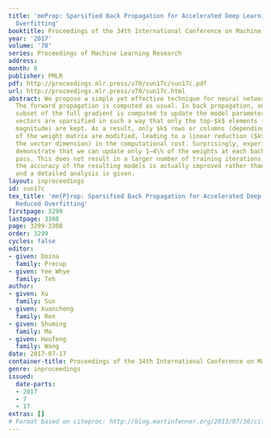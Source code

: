 ```yaml
---
title: 'meProp: Sparsified Back Propagation for Accelerated Deep Learning with Reduced
  Overfitting'
booktitle: Proceedings of the 34th International Conference on Machine Learning
year: '2017'
volume: '70'
series: Proceedings of Machine Learning Research
address: 
month: 0
publisher: PMLR
pdf: http://proceedings.mlr.press/v70/sun17c/sun17c.pdf
url: http://proceedings.mlr.press/v70/sun17c.html
abstract: We propose a simple yet effective technique for neural network learning.
  The forward propagation is computed as usual. In back propagation, only a small
  subset of the full gradient is computed to update the model parameters. The gradient
  vectors are sparsified in such a way that only the top-$k$ elements (in terms of
  magnitude) are kept. As a result, only $k$ rows or columns (depending on the layout)
  of the weight matrix are modified, leading to a linear reduction ($k$ divided by
  the vector dimension) in the computational cost. Surprisingly, experimental results
  demonstrate that we can update only 1–4\% of the weights at each back propagation
  pass. This does not result in a larger number of training iterations. More interestingly,
  the accuracy of the resulting models is actually improved rather than degraded,
  and a detailed analysis is given.
layout: inproceedings
id: sun17c
tex_title: 'me{P}rop: Sparsified Back Propagation for Accelerated Deep Learning with
  Reduced Overfitting'
firstpage: 3299
lastpage: 3308
page: 3299-3308
order: 3299
cycles: false
editor:
- given: Doina
  family: Precup
- given: Yee Whye
  family: Teh
author:
- given: Xu
  family: Sun
- given: Xuancheng
  family: Ren
- given: Shuming
  family: Ma
- given: Houfeng
  family: Wang
date: 2017-07-17
container-title: Proceedings of the 34th International Conference on Machine Learning
genre: inproceedings
issued:
  date-parts:
  - 2017
  - 7
  - 17
extras: []
# Format based on citeproc: http://blog.martinfenner.org/2013/07/30/citeproc-yaml-for-bibliographies/
---
```

